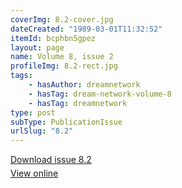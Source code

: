 ```yaml
---
coverImg: 8.2-cover.jpg
dateCreated: "1989-03-01T11:32:52"
itemId: bcphbn5gpez
layout: page
name: Volume 8, issue 2
profileImg: 8.2-rect.jpg
tags:
    - hasAuthor: dreamnetwork
    - hasTag: dream-network-volume-8
    - hasTag: dreamnetwork
type: post
subType: PublicationIssue
urlSlug: "8.2"
---
```


<p style="margin-block-end: 5px; margin-block-start: 5px;"><a href="../files/pdfs/Volume_8/8.2-Dream-Network-Bulletin_Volume-8-Number-2.pdf" download="">Download issue 8.2</a></p><p style="margin-block-end: 5px; margin-block-start: 5px;"><a href="../files/pdfs/Volume_8/8.2-Dream-Network-Bulletin_Volume-8-Number-2.pdf">View online</a></p>
